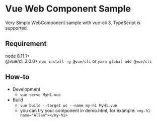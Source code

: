# Vue Web Component Sample

Very Simple WebComponent sample with vue-cli 3, TypeScript is supported.

## Requirement
node 8.11.1+  
@vue/cli 3.0.0+
  `npm install -g @vue/cli` or `yarn global add @vue/cli`

## How-to
* Development
  * `vue serve MyH1.vue`
* Build
  * `vue build --target wc --name my-h1 MyH1.vue`
  * you can try your component in demo.html, for example: `<my-h1 name="Allen"></my-h1>`
